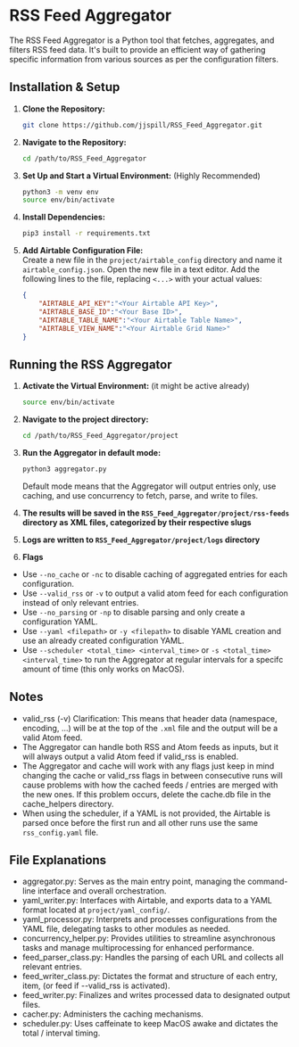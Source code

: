 # RSS Feed Aggregator

The RSS Feed Aggregator is a Python tool that fetches, aggregates, and filters RSS feed data. It's built to provide an efficient way of gathering specific information from various sources as per the configuration filters.

## Installation & Setup

1. **Clone the Repository:**
    ```bash
    git clone https://github.com/jjspill/RSS_Feed_Aggregator.git
    ```

2. **Navigate to the Repository:**
    ```bash
    cd /path/to/RSS_Feed_Aggregator
    ```

3. **Set Up and Start a Virtual Environment:** (Highly Recommended)
    ```bash
    python3 -m venv env
    source env/bin/activate
    ```

4. **Install Dependencies:**
    ```bash
    pip3 install -r requirements.txt
    ```

5. **Add Airtable Configuration File:**  
    Create a new file in the `project/airtable_config` directory and name it `airtable_config.json`.
    Open the new file in a text editor.
    Add the following lines to the file, replacing `<...>` with your actual values:
    ```json
    {
	    "AIRTABLE_API_KEY":"<Your Airtable API Key>",
	    "AIRTABLE_BASE_ID":"<Your Base ID>",
	    "AIRTABLE_TABLE_NAME":"<Your Airtable Table Name>",
	    "AIRTABLE_VIEW_NAME":"<Your Airtable Grid Name>"
    }
    ```

## Running the RSS Aggregator

1. **Activate the Virtual Environment:** (it might be active already)
    ```bash
    source env/bin/activate
    ```
2. **Navigate to the project directory:**
    ```bash
    cd /path/to/RSS_Feed_Aggregator/project
    ```

3. **Run the Aggregator in default mode:**
    ```bash
    python3 aggregator.py
    ```
    Default mode means that the Aggregator will output entries only, use caching, and use concurrency to fetch, parse, and write to files.

4. **The results will be saved in the `RSS_Feed_Aggregator/project/rss-feeds` directory as XML files, categorized by their respective slugs**  

5. **Logs are written to `RSS_Feed_Aggregator/project/logs` directory**

6. **Flags**
- Use `--no_cache` or `-nc` to disable caching of aggregated entries for each configuration.
- Use `--valid_rss` or `-v` to output a valid atom feed for each configuration instead of only relevant entries.
- Use `--no_parsing` or `-np` to disable parsing and only create a configuration YAML.
- Use `--yaml <filepath>` or `-y <filepath>` to disable YAML creation and use an already created configuration YAML.
- Use `--scheduler <total_time> <interval_time>` or `-s <total_time> <interval_time>` to run the Aggregator at regular intervals for a specifc amount of time (this only works on MacOS).

## Notes
- valid_rss (-v) Clarification: This means that header data (namespace, encoding, ...) will be at the top of the `.xml` file and the output will be a valid Atom feed.
- The Aggregator can handle both RSS and Atom feeds as inputs, but it will always output a valid Atom feed if valid_rss is enabled.
- The Aggregator and cache will work with any flags just keep in mind changing the cache or valid_rss flags in between consecutive runs will cause problems with how the cached feeds / entries are merged with the new ones. If this problem occurs, delete the cache.db file in the cache_helpers directory.
- When using the scheduler, if a YAML is not provided, the Airtable is parsed once before the first run and all other runs use the same `rss_config.yaml` file.

## File Explanations
- aggregator.py: Serves as the main entry point, managing the command-line interface and overall orchestration.
- yaml_writer.py: Interfaces with Airtable, and exports data to a YAML format located at `project/yaml_config/`.
- yaml_processor.py: Interprets and processes configurations from the YAML file, delegating tasks to other modules as needed.
- concurrency_helper.py: Provides utilities to streamline asynchronous tasks and manage multiprocessing for enhanced performance.
- feed_parser_class.py: Handles the parsing of each URL and collects all relevant entries.
- feed_writer_class.py: Dictates the format and structure of each entry, item, (or feed if --valid_rss is activated).
- feed_writer.py: Finalizes and writes processed data to designated output files.
- cacher.py: Administers the caching mechanisms.
- scheduler.py: Uses caffeinate to keep MacOS awake and dictates the total / interval timing.